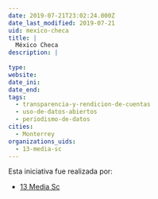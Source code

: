 ```yaml
---
date: 2019-07-21T23:02:24.000Z
date_last_modified: 2019-07-21
uid: mexico-checa
title: |
  México Checa
description: |
  
type: 
website: 
date_ini: 
date_end: 
tags:
  - transparencia-y-rendicion-de-cuentas
  - uso-de-datos-abiertos
  - periodismo-de-datos
cities: 
  - Monterrey
organizations_uids:
  - 13-media-sc
---
```


Esta iniciativa fue realizada por:

- [13 Media Sc](/organizaciones/13-media-sc)
